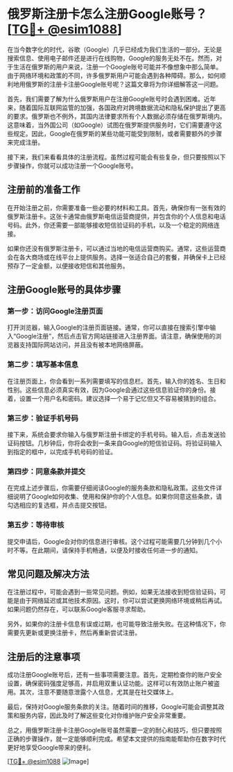 # 俄罗斯注册卡怎么注册Google账号？[[TG💪+ @esim1088](https://t.me/s/esim1088)]

在当今数字化的时代，谷歌（Google）几乎已经成为我们生活的一部分。无论是搜索信息、使用电子邮件还是进行在线购物，Google的服务无处不在。然而，对于生活在俄罗斯的用户来说，注册一个Google账号可能并不像想象中那么简单。由于网络环境和政策的不同，许多俄罗斯用户可能会遇到各种障碍。那么，如何顺利地用俄罗斯的注册卡注册Google账号呢？这篇文章将为你详细解答这一问题。

首先，我们需要了解为什么俄罗斯用户在注册Google账号时会遇到困难。近年来，随着国际互联网监管的加强，各国政府对跨境数据流动和隐私保护提出了更高的要求。俄罗斯也不例外，其国内法律要求所有个人数据必须存储在俄罗斯境内。这意味着，当外国公司（如Google）试图在俄罗斯提供服务时，它们需要遵守这些规定。因此，Google在俄罗斯的某些功能可能受到限制，或者需要额外的步骤来完成注册。

接下来，我们来看看具体的注册流程。虽然过程可能会有些复杂，但只要按照以下步骤操作，你就可以成功注册一个Google账号。

## 注册前的准备工作

在开始注册之前，你需要准备一些必要的材料和工具。首先，确保你有一张有效的俄罗斯注册卡。这张卡通常由俄罗斯电信运营商提供，并包含你的个人信息和电话号码。此外，你还需要一部能够接收短信验证码的手机，以及一个稳定的网络连接。

如果你还没有俄罗斯注册卡，可以通过当地的电信运营商购买。通常，这些运营商会在各大商场或在线平台上提供服务。选择一张适合自己的套餐，并确保卡上已经预存了一定金额，以便接收短信和其他服务。

## 注册Google账号的具体步骤

### 第一步：访问Google注册页面

打开浏览器，输入Google的注册页面链接。通常，你可以直接在搜索引擎中输入“Google注册”，然后点击官方网站链接进入注册界面。请注意，确保使用的浏览器支持国际网站访问，并且没有被本地网络屏蔽。

### 第二步：填写基本信息

在注册页面上，你会看到一系列需要填写的信息栏。首先，输入你的姓名、生日和性别。这些信息必须真实有效，因为Google会通过这些信息验证你的身份。接着，设置一个用户名和密码。建议选择一个易于记忆但又不容易被猜到的组合。

### 第三步：验证手机号码

接下来，系统会要求你输入与俄罗斯注册卡绑定的手机号码。输入后，点击发送验证码按钮。几秒钟后，你将会收到一条来自Google的短信验证码。将验证码输入到指定的框中，以完成手机号码的验证。

### 第四步：同意条款并提交

在完成上述步骤后，你需要仔细阅读Google的服务条款和隐私政策。这些文件详细说明了Google如何收集、使用和保护你的个人信息。如果你同意这些条款，请勾选相应的复选框，并点击提交按钮。

### 第五步：等待审核

提交申请后，Google会对你的信息进行审核。这个过程可能需要几分钟到几个小时不等。在此期间，请保持手机畅通，以便及时接收任何进一步的通知。

## 常见问题及解决方法

在注册过程中，可能会遇到一些常见问题。例如，如果无法接收到短信验证码，可能是由于网络延迟或其他技术原因。这时，你可以尝试更换网络环境或稍后再试。如果问题仍然存在，可以联系Google客服寻求帮助。

另外，如果你的注册卡信息有误或过期，也可能导致注册失败。在这种情况下，你需要先更新或更换注册卡，然后再重新尝试注册。

## 注册后的注意事项

成功注册Google账号后，还有一些事项需要注意。首先，定期检查你的账户安全设置，确保密码强度足够高，并启用双重认证功能。这样可以有效防止账户被盗用。其次，注意不要随意泄露个人信息，尤其是在社交媒体上。

最后，保持对Google服务条款的关注。随着时间的推移，Google可能会调整其政策和服务内容，因此及时了解这些变化对你维护账户安全非常重要。

总之，用俄罗斯注册卡注册Google账号虽然需要一定的耐心和技巧，但只要按照正确的步骤操作，就一定能够顺利完成。希望本文提供的指南能帮助你在数字时代更好地享受Google带来的便利。

[[TG💪+ @esim1088](https://t.me/s/esim1088) ![Image](https://i.postimg.cc/4NQfJmqS/Snipaste-2025-05-13-00-14-12.png)]